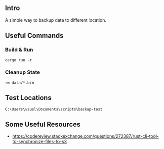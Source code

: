## Intro

A simple way to backup data to different location.

## Useful Commands

### Build & Run

```
cargo run -r
```

### Cleanup State

```
rm data/*.bin
```

## Test Locations

```
C:\Users\vsusl\Documents\scripts\backup-test
```

## Some Useful Resources

* https://codereview.stackexchange.com/questions/272387/rust-cli-tool-to-synchronize-files-to-s3
